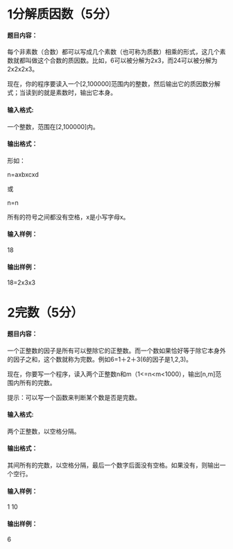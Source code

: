 # 1分解质因数（5分）
#### 题目内容：

每个非素数（合数）都可以写成几个素数（也可称为质数）相乘的形式，这几个素数就都叫做这个合数的质因数。比如，6可以被分解为2x3，而24可以被分解为2x2x2x3。

现在，你的程序要读入一个[2,100000]范围内的整数，然后输出它的质因数分解式；当读到的就是素数时，输出它本身。


#### 输入格式:
一个整数，范围在[2,100000]内。



#### 输出格式：
形如：

n=axbxcxd

或

n=n

所有的符号之间都没有空格，x是小写字母x。



#### 输入样例：
18



#### 输出样例：
18=2x3x3


# 2完数（5分）
#### 题目内容：

一个正整数的因子是所有可以整除它的正整数。而一个数如果恰好等于除它本身外的因子之和，这个数就称为完数。例如6=1＋2＋3(6的因子是1,2,3)。

现在，你要写一个程序，读入两个正整数n和m（1<=n<m<1000），输出[n,m]范围内所有的完数。



提示：可以写一个函数来判断某个数是否是完数。

#### 输入格式:
两个正整数，以空格分隔。



#### 输出格式：
其间所有的完数，以空格分隔，最后一个数字后面没有空格。如果没有，则输出一个空行。



#### 输入样例：
1 10

#### 输出样例：
6

